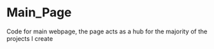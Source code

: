 # Main_Page
Code for main webpage, the page acts as a hub for the majority of the projects I create
